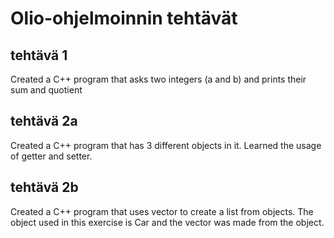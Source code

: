# Olio-ohjelmoinnin tehtävät

## tehtävä 1
Created a C++ program that asks two integers (a and b) and prints their sum and quotient

## tehtävä 2a
Created a C++ program that has 3 different objects in it. Learned the usage of getter and setter.

## tehtävä 2b
Created a C++ program that uses vector to create a list from objects. The object used in this exercise is Car and the vector was made from the object.